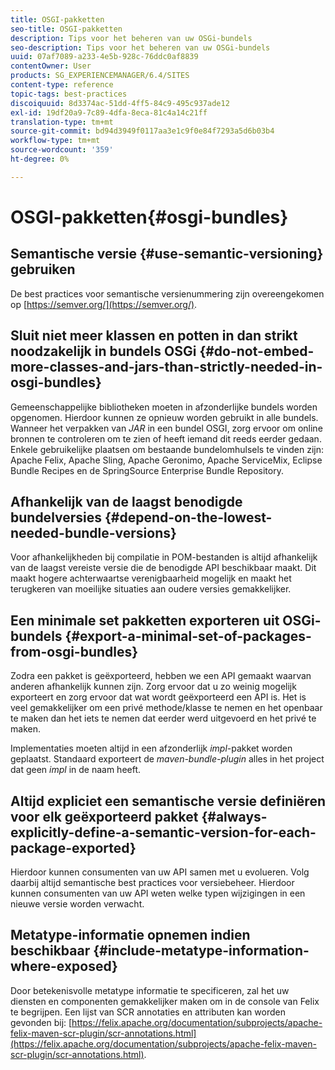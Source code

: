 ```yaml
---
title: OSGI-pakketten
seo-title: OSGI-pakketten
description: Tips voor het beheren van uw OSGi-bundels
seo-description: Tips voor het beheren van uw OSGi-bundels
uuid: 07af7089-a233-4e5b-928c-76ddc0af8839
contentOwner: User
products: SG_EXPERIENCEMANAGER/6.4/SITES
content-type: reference
topic-tags: best-practices
discoiquuid: 8d3374ac-51dd-4ff5-84c9-495c937ade12
exl-id: 19df20a9-7c89-4dfa-8eca-81c4a14c21ff
translation-type: tm+mt
source-git-commit: bd94d3949f0117aa3e1c9f0e84f7293a5d6b03b4
workflow-type: tm+mt
source-wordcount: '359'
ht-degree: 0%

---
```


# OSGI-pakketten{#osgi-bundles}

## Semantische versie {#use-semantic-versioning} gebruiken

De best practices voor semantische versienummering zijn overeengekomen op [https://semver.org/](https://semver.org/).

## Sluit niet meer klassen en potten in dan strikt noodzakelijk in bundels OSGi {#do-not-embed-more-classes-and-jars-than-strictly-needed-in-osgi-bundles}

Gemeenschappelijke bibliotheken moeten in afzonderlijke bundels worden opgenomen. Hierdoor kunnen ze opnieuw worden gebruikt in alle bundels. Wanneer het verpakken van *JAR* in een bundel OSGI, zorg ervoor om online bronnen te controleren om te zien of heeft iemand dit reeds eerder gedaan. Enkele gebruikelijke plaatsen om bestaande bundelomhulsels te vinden zijn: Apache Felix, Apache Sling, Apache Geronimo, Apache ServiceMix, Eclipse Bundle Recipes en de SpringSource Enterprise Bundle Repository.

## Afhankelijk van de laagst benodigde bundelversies {#depend-on-the-lowest-needed-bundle-versions}

Voor afhankelijkheden bij compilatie in POM-bestanden is altijd afhankelijk van de laagst vereiste versie die de benodigde API beschikbaar maakt. Dit maakt hogere achterwaartse verenigbaarheid mogelijk en maakt het terugkeren van moeilijke situaties aan oudere versies gemakkelijker.

## Een minimale set pakketten exporteren uit OSGi-bundels {#export-a-minimal-set-of-packages-from-osgi-bundles}

Zodra een pakket is geëxporteerd, hebben we een API gemaakt waarvan anderen afhankelijk kunnen zijn. Zorg ervoor dat u zo weinig mogelijk exporteert en zorg ervoor dat wat wordt geëxporteerd een API is. Het is veel gemakkelijker om een privé methode/klasse te nemen en het openbaar te maken dan het iets te nemen dat eerder werd uitgevoerd en het privé te maken.

Implementaties moeten altijd in een afzonderlijk *impl*-pakket worden geplaatst. Standaard exporteert de *maven-bundle-plugin* alles in het project dat geen *impl* in de naam heeft.

## Altijd expliciet een semantische versie definiëren voor elk geëxporteerd pakket {#always-explicitly-define-a-semantic-version-for-each-package-exported}

Hierdoor kunnen consumenten van uw API samen met u evolueren. Volg daarbij altijd semantische best practices voor versiebeheer. Hierdoor kunnen consumenten van uw API weten welke typen wijzigingen in een nieuwe versie worden verwacht.

## Metatype-informatie opnemen indien beschikbaar {#include-metatype-information-where-exposed}

Door betekenisvolle metatype informatie te specificeren, zal het uw diensten en componenten gemakkelijker maken om in de console van Felix te begrijpen. Een lijst van SCR annotaties en attributen kan worden gevonden bij: [https://felix.apache.org/documentation/subprojects/apache-felix-maven-scr-plugin/scr-annotations.html](https://felix.apache.org/documentation/subprojects/apache-felix-maven-scr-plugin/scr-annotations.html).
